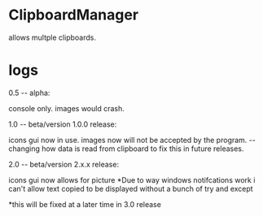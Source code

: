 # ClipboardManager
allows multple clipboards. 


# logs

0.5 -- alpha:

console only.
images would crash.

1.0 -- beta/version 1.0.0 release:

icons gui now in use.
images now will not be accepted by the program.
-- changing how data is read from clipboard to fix this in future releases.

2.0 -- beta/version 2.x.x release:

icons gui now allows for picture
*Due to way windows notifcations work i can't allow text copied to be displayed without a bunch of try and except

*this will be fixed at a later time in 3.0 release


